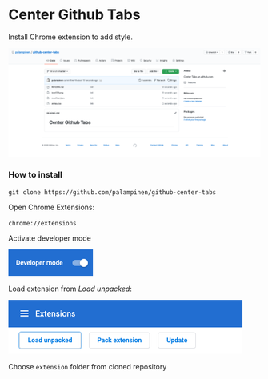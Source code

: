 # Center Github Tabs

Install Chrome extension to add style.

![What this does](https://github.com/palampinen/github-center-tabs/blob/master/center-tabs.png?raw=true)

### How to install

`git clone https://github.com/palampinen/github-center-tabs`

Open Chrome Extensions:

`chrome://extensions`

Activate developer mode

![Activate developer mode](https://github.com/palampinen/github-center-tabs/blob/master/activate-developer-mode.png?raw=true)

Load extension from _Load unpacked_:

![Load unpacked extension](https://github.com/palampinen/github-center-tabs/blob/master/load-extension.png?raw=true)

Choose `extension` folder from cloned repository
